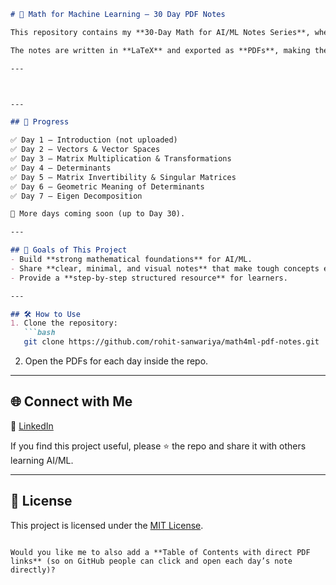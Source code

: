 
```markdown
# 📘 Math for Machine Learning – 30 Day PDF Notes  

This repository contains my **30-Day Math for AI/ML Notes Series**, where each day I cover a key mathematical concept that forms the backbone of Artificial Intelligence and Machine Learning.  

The notes are written in **LaTeX** and exported as **PDFs**, making them clean, structured, and easy to revise.  

---



---

## 📅 Progress  

✅ Day 1 – Introduction (not uploaded)  
✅ Day 2 – Vectors & Vector Spaces  
✅ Day 3 – Matrix Multiplication & Transformations  
✅ Day 4 – Determinants  
✅ Day 5 – Matrix Invertibility & Singular Matrices  
✅ Day 6 – Geometric Meaning of Determinants  
✅ Day 7 – Eigen Decomposition  

🚀 More days coming soon (up to Day 30).  

---

## 🎯 Goals of This Project  
- Build **strong mathematical foundations** for AI/ML.  
- Share **clear, minimal, and visual notes** that make tough concepts easy.  
- Provide a **step-by-step structured resource** for learners.  

---

## 🛠 How to Use  
1. Clone the repository:  
   ```bash
   git clone https://github.com/rohit-sanwariya/math4ml-pdf-notes.git
   ```

2. Open the PDFs for each day inside the repo.

---

## 🌐 Connect with Me

📌 [LinkedIn](https://www.linkedin.com/in/rohit-sanwariya/)

If you find this project useful, please ⭐ the repo and share it with others learning AI/ML.

---

## 📜 License

This project is licensed under the [MIT License](./LICENSE).

```

Would you like me to also add a **Table of Contents with direct PDF links** (so on GitHub people can click and open each day’s note directly)?
```
